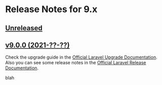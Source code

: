 # Release Notes for 9.x

## [Unreleased](https://github.com/laravel/framework/compare/v9.0.0...9.x)


## [v9.0.0 (2021-??-??)](https://github.com/laravel/framework/compare/v8.22.0...v9.0.0)

Check the upgrade guide in the [Official Laravel Upgrade Documentation](https://laravel.com/docs/9.x/upgrade). Also you can see some release notes in the [Official Laravel Release Documentation](https://laravel.com/docs/9.x/releases).

blah
